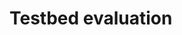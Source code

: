 <!--
Author: <Chuanyu> (skewcy@gmail.com)
testbed.md (c) 2023
Desc: description
Created:  2023-11-28T20:58:09.877Z
-->


# Testbed evaluation